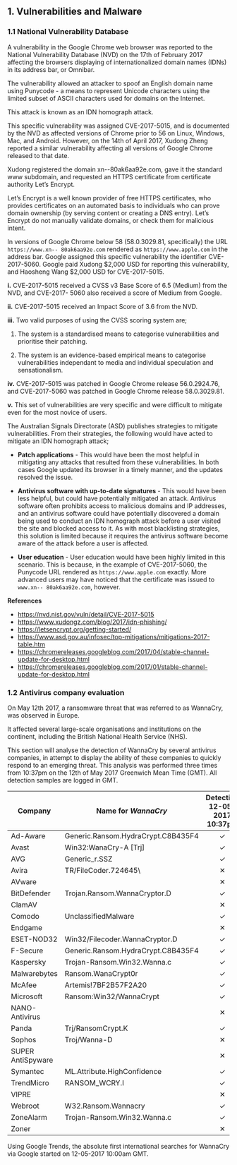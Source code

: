 ## 1. Vulnerabilities and Malware

### 1.1 National Vulnerability Database

A vulnerability in the Google Chrome web browser was reported to the National Vulnerability
Database (NVD) on the 17th of February 2017 affecting the browsers displaying of
internationalized domain names (IDNs) in its address bar, or Omnibar.

The vulnerability allowed an attacker to spoof an English domain name using Punycode - a means
to represent Unicode characters using the limited subset of ASCII characters used for domains on
the Internet.

This attack is known as an IDN homograph attack.

This specific vulnerability was assigned CVE-2017-5015, and is documented by the NVD as
affected versions of Chrome prior to 56 on Linux, Windows, Mac, and Android. However, on the
14th of April 2017, Xudong Zheng reported a similar vulnerability affecting all versions of Google
Chrome released to that date.

Xudong registered the domain xn--80ak6aa92e.com, gave it the standard www subdomain, and
requested an HTTPS certificate from certificate authority Let’s Encrypt.

Let’s Encrypt is a well known provider of free HTTPS certificates, who provides certificates on an
automated basis to individuals who can prove domain ownership (by serving content or creating a
DNS entry). Let’s Encrypt do not manually validate domains, or check them for malicious intent.

In versions of Google Chrome below 58 (58.0.3029.81, specifically) the URL `https://www.xn--
80ak6aa92e.com` rendered as `https://www.apple.com` in the address bar. Google assigned this
specific vulnerability the identifier CVE-2017-5060. Google paid Xudong $2,000 USD for reporting
this vulnerability, and Haosheng Wang $2,000 USD for CVE-2017-5015.

**i.** CVE-2017-5015 received a CVSS v3 Base Score of 6.5 (Medium) from the NVD, and CVE-2017-
5060 also received a score of Medium from Google.

**ii.** CVE-2017-5015 received an Impact Score of 3.6 from the NVD.

**iii.** Two valid purposes of using the CVSS scoring system are;

1. The system is a standardised means to categorise vulnerabilities and prioritise their
patching.

2. The system is an evidence-based empirical means to categorise vulnerabilities
independant to media and individual speculation and sensationalism.

**iv.** CVE-2017-5015 was patched in Google Chrome release 56.0.2924.76, and CVE-2017-5060
was patched in Google Chrome release 58.0.3029.81.

**v.** This set of vulnerabilities are very specific and were difficult to mitigate even for the most novice
of users.

The Australian Signals Directorate (ASD) publishes strategies to mitigate vulnerabilities. From their
strategies, the following would have acted to mitigate an IDN homograph attack;

* **Patch applications** - This would have been the most helpful in mitigating any attacks that resulted from these
vulnerabilities. In both cases Google updated its browser in a timely manner, and the
updates resolved the issue.

* **Antivirus software with up-to-date signatures** - This would have been less helpful, but could have potentially mitigated an attack. Antivirus software often prohibits access to malicious domains and IP addresses, and an antivirus
software could have potentially discovered a domain being used to conduct an IDN
homograph attack before a user visited the site and blocked access to it. As with most blacklisting strategies, this solution is limited because it requires the antivirus
software become aware of the attack before a user is affected.

* **User education** - User education would have been highly limited in this scenario. This is because, in the
example of CVE-2017-5060, the Punycode URL rendered as `https://www.apple.com`
exactly. More advanced users may have noticed that the certificate was issued to `www.xn--
80ak6aa92e.com`, however.

**References**

* https://nvd.nist.gov/vuln/detail/CVE-2017-5015
* https://www.xudongz.com/blog/2017/idn-phishing/
* https://letsencrypt.org/getting-started/
* https://www.asd.gov.au/infosec/top-mitigations/mitigations-2017-table.htm
* https://chromereleases.googleblog.com/2017/04/stable-channel-update-for-desktop.html
* https://chromereleases.googleblog.com/2017/01/stable-channel-update-for-desktop.html

### 1.2 Antivirus company evaluation

On May 12th 2017, a ransomware threat that was referred to as WannaCry, was observed in
Europe.

It affected several large-scale organisations and institutions on the continent, including the British
National Health Service (NHS).

This section will analyse the detection of WannaCry by several antivirus companies, in attempt to
display the ability of these companies to quickly respond to an emerging threat.
This analysis was performed three times from 10:37pm on the 12th of May 2017 Greenwich Mean
Time (GMT). All detection samples are logged in GMT.

Company | Name for *WannaCry* | Detection 12-05-2017 10:37pm | Detection 12-05-2017 11:13pm | Detection 13-05-2017 4:02am
--- | --- | :---: | :---: | :---:
Ad-Aware | Generic.Ransom.HydraCrypt.C8B435F4 | ✓ | ✓ | ✓
Avast | Win32:WanaCry-A [Trj] | ✓ | ✓ | ✓ 
AVG | Generic_r.SSZ | ✓ | ✓ | ✓ 
Avira | TR/FileCoder.724645\ | ✕ | ✕ | ✓ 
AVware | | ✕ | ✕ | ✕ 
BitDefender | Trojan.Ransom.WannaCryptor.D | ✓ | ✓ | ✓
ClamAV | | ✕ | ✕ | ✕ 
Comodo | UnclassifiedMalware | ✓ | ✓ | ✓ 
Endgame | | ✕ | ✕ | ✕ 
ESET-NOD32 | Win32/Filecoder.WannaCryptor.D | ✓ | ✓ | ✓
F-Secure | Generic.Ransom.HydraCrypt.C8B435F4 | ✓ | ✓ | ✓
Kaspersky | Trojan-Ransom.Win32.Wanna.c | ✓ | ✓ | ✓
Malwarebytes | Ransom.WanaCrypt0r | ✓ | ✓ | ✓
McAfee | Artemis!7BF2B57F2A20 | ✓ | ✓ | ✓
Microsoft | Ransom:Win32/WannaCrypt | ✓ | ✓ | ✓
NANO-Antivirus | | ✕ | ✕ | ✕ 
Panda | Trj/RansomCrypt.K | ✓ | ✓ | ✓
Sophos | Troj/Wanna-D | ✕ | ✕ | ✓
SUPER AntiSpyware | | ✕ | ✕ | ✕ 
Symantec | ML.Attribute.HighConfidence | ✓ | ✓ | ✓
TrendMicro | RANSOM_WCRY.I | ✓ | ✓ | ✓
VIPRE | | ✕ | ✕ | ✕
Webroot | W32.Ransom.Wannacry | ✓ | ✓ | ✓
ZoneAlarm | Trojan-Ransom.Win32.Wanna.c | ✓ | ✓ | ✓
Zoner | | ✕ | ✕ | ✕ 

Using Google Trends, the absolute first international searches for WannaCry via Google started on
12-05-2017 10:00am GMT.
